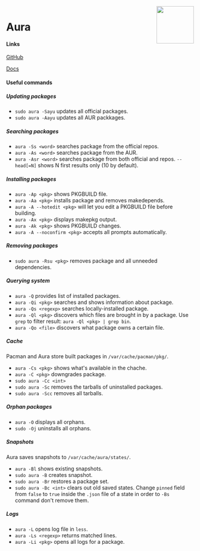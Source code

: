 <img height=100 align="right" src="https://fosskers.github.io/aura/logo.png">

# Aura

#### Links

[GitHub](https://github.com/fosskers/aura)

[Docs](https://fosskers.github.io/aura/introduction.html)

#### Useful commands

##### Updating packages
- `sudo aura -Sayu` updates all official packages.
- `sudo aura -Aayu` updates all AUR packkages.

##### Searching packages
- `aura -Ss <word>` searches package from the official repos.
- `aura -As <word>` searches package from the AUR.
- `aura -Asr <word>` searches package from both official and repos. `--head[=N]` shows N first results only (10 by default).

##### Installing packages
- `aura -Ap <pkg>` shows PKGBUILD file.
- `aura -Aa <pkg>` installs package and removes makedepends.
- `aura -A --hotedit <pkg>` will let you edit a PKGBUILD file before building.
- `aura -Ax <pkg>` displays makepkg output.
- `aura -Ak <pkg>` shows PKGBUILD changes.
- `aura -A --noconfirm <pkg>` accepts all prompts automatically.

##### Removing packages
- `sudo aura -Rsu <pkg>` removes package and all unneeded dependencies.

##### Querying system
- `aura -Q` provides list of installed packages.
- `aura -Qi <pkg>` searches and shows information about package.
- `aura -Qs <regexp>` searches locally-installed package.
- `aura -Ql <pkg>` discovers which files are brought in by a package. Use `grep` to filter result: `aura -Ql <pkg> | grep bin`.
- `aura -Qo <file>` discovers what package owns a certain file.

##### Cache
Pacman and Aura store built packages in `/var/cache/pacman/pkg/`.
- `aura -Cs <pkg>` shows what's available in the chache.
- `aura -C <pkg>` downgrades package.
- `sudo aura -Cc <int>` 
- `sudo aura -Sc` removes the tarballs of uninstalled packages.
- `sudo aura -Scc` removes all tarballs.

##### Orphan packages
- `aura -O` displays all orphans.
- `sudo -Oj` uninstalls all orphans.

##### Snapshots
Aura saves snapshots to `/var/cache/aura/states/`.
- `aura -Bl` shows existing snapshots.
- `sudo aura -B` creates snapshot.
- `sudo aura -Br` restores a package set.
- `sudo aura -Bc <int>` clears out old saved states. Change `pinned` field from `false` to `true` inside the `.json` file of a state in order to `-Bs` command don't remove them.

##### Logs
- `aura -L` opens log file in `less`.
- `aura -Ls <regexp>` returns matched lines.
- `aura -Li <pkg>` opens all logs for a package.
